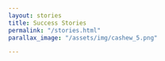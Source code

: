 ```yaml
---
layout: stories
title: Success Stories
permalink: "/stories.html"
parallax_image: "/assets/img/cashew_5.png"

---
```

